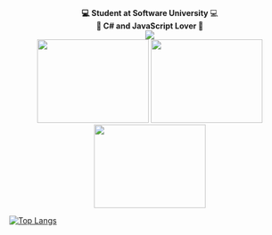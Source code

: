 <p align="center">
   <br> <strong> 💻 Student at Software University </strong> 💻<br> <strong> 💯 C# and JavaScript Lover 💯 </strong>
      <br>
   <img src="https://img.shields.io/badge/C%23-239120?style=for-the-badge&logo=c-sharp&logoColor=white">
   <br>
           
   <img width="200" height="150" src="https://media.giphy.com/media/WUTywPPYZpdDChyBaZ/giphy.gif">
   <img width="200" height="150" src="https://media.giphy.com/media/RbDKaczqWovIugyJmW/giphy.gif">
   <img width="200" height="150" src="https://media.giphy.com/media/WUTywPPYZpdDChyBaZ/giphy.gif">
</p>
  
[![Top Langs](https://github-readme-stats.vercel.app/api/top-langs/?username=AtiVassileva&layout=compact)](https://github.com/anuraghazra/github-readme-stats)

